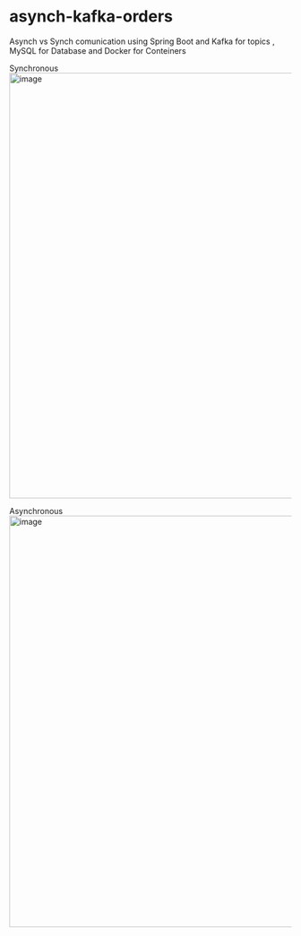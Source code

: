# asynch-kafka-orders
Asynch vs Synch comunication using Spring Boot and Kafka for topics , MySQL for Database and Docker for Conteiners

Synchronous
<img width="1644" height="760" alt="image" src="https://github.com/user-attachments/assets/884b43a0-5d55-47ee-8fd6-da3fb0ea7ea4" />

Asynchronous
<img width="1702" height="735" alt="image" src="https://github.com/user-attachments/assets/c5d87957-088e-482c-98f9-dac135978560" />
